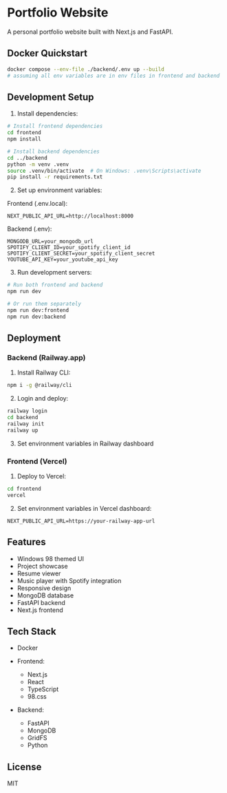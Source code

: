 # Portfolio Website

A personal portfolio website built with Next.js and FastAPI.

## Docker Quickstart

```bash
docker compose --env-file ./backend/.env up --build
# assuming all env variables are in env files in frontend and backend

```

## Development Setup

1. Install dependencies:
```bash
# Install frontend dependencies
cd frontend
npm install

# Install backend dependencies
cd ../backend
python -m venv .venv
source .venv/bin/activate  # On Windows: .venv\Scripts\activate
pip install -r requirements.txt
```

2. Set up environment variables:

Frontend (.env.local):
```
NEXT_PUBLIC_API_URL=http://localhost:8000
```

Backend (.env):
```
MONGODB_URL=your_mongodb_url
SPOTIFY_CLIENT_ID=your_spotify_client_id
SPOTIFY_CLIENT_SECRET=your_spotify_client_secret
YOUTUBE_API_KEY=your_youtube_api_key
```

3. Run development servers:
```bash
# Run both frontend and backend
npm run dev

# Or run them separately
npm run dev:frontend
npm run dev:backend
```

## Deployment

### Backend (Railway.app)

1. Install Railway CLI:
```bash
npm i -g @railway/cli
```

2. Login and deploy:
```bash
railway login
cd backend
railway init
railway up
```

3. Set environment variables in Railway dashboard

### Frontend (Vercel)

1. Deploy to Vercel:
```bash
cd frontend
vercel
```

2. Set environment variables in Vercel dashboard:
```
NEXT_PUBLIC_API_URL=https://your-railway-app-url
```

## Features

- Windows 98 themed UI
- Project showcase
- Resume viewer
- Music player with Spotify integration
- Responsive design
- MongoDB database
- FastAPI backend
- Next.js frontend

## Tech Stack

- Docker

- Frontend:
  - Next.js
  - React
  - TypeScript
  - 98.css

- Backend:
  - FastAPI
  - MongoDB
  - GridFS
  - Python

## License

MIT
